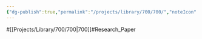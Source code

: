 ```yaml
---
{"dg-publish":true,"permalink":"/projects/library/700/700/","noteIcon":"0","created":"2024-01-30T20:06:19.759+09:00","updated":"2024-04-05T17:52:00.593+09:00"}
---
```


#[[Projects/Library/700/700\|700]]#Research_Paper

